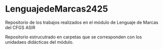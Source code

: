 # LenguajedeMarcas2425
Repositorio de los trabajos realizados en el módulo de Lenguaje de Marcas del CFGS ASIR

Repositorio estrucutrado en carpetas que se corresponden con los unidadaes didácticas del módulo.
